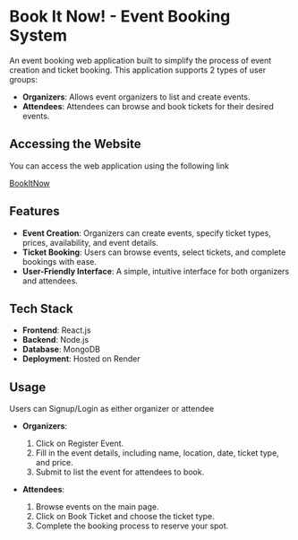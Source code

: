 # Book It Now! - Event Booking System


An event booking web application built to simplify the process of event creation and ticket booking. This application supports 2 types of user groups:
- **Organizers**: Allows event organizers to list and create events.
- **Attendees**: Attendees can browse and book tickets for their desired events.

## Accessing the Website

You can access the web application using the following link

[BookItNow](https://book-it-now.onrender.com/)

## Features

- **Event Creation**: Organizers can create events, specify ticket types, prices, availability, and event details.
- **Ticket Booking**: Users can browse events, select tickets, and complete bookings with ease.
- **User-Friendly Interface**: A simple, intuitive interface for both organizers and attendees.

## Tech Stack

- **Frontend**: React.js
- **Backend**: Node.js
- **Database**: MongoDB
- **Deployment**: Hosted on Render

## Usage

Users can Signup/Login as either organizer or attendee

- **Organizers**:
  1. Click on Register Event.
  2. Fill in the event details, including name, location, date, ticket type, and price.
  3. Submit to list the event for attendees to book.

- **Attendees**:
  1. Browse events on the main page.
  2. Click on Book Ticket and choose the ticket type.
  3. Complete the booking process to reserve your spot.
